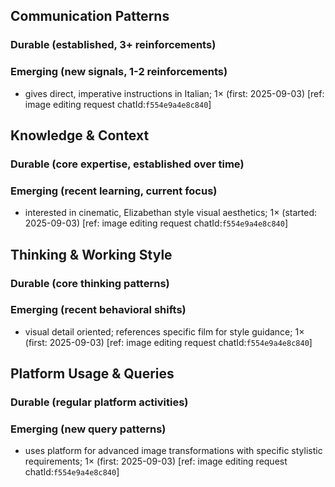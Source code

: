 ## Communication Patterns
### Durable (established, 3+ reinforcements)

### Emerging (new signals, 1-2 reinforcements)
- gives direct, imperative instructions in Italian; 1× (first: 2025-09-03) [ref: image editing request chatId:`f554e9a4e8c840`]

## Knowledge & Context
### Durable (core expertise, established over time)

### Emerging (recent learning, current focus)
- interested in cinematic, Elizabethan style visual aesthetics; 1× (started: 2025-09-03) [ref: image editing request chatId:`f554e9a4e8c840`]

## Thinking & Working Style
### Durable (core thinking patterns)

### Emerging (recent behavioral shifts)
- visual detail oriented; references specific film for style guidance; 1× (first: 2025-09-03) [ref: image editing request chatId:`f554e9a4e8c840`]

## Platform Usage & Queries
### Durable (regular platform activities)

### Emerging (new query patterns)
- uses platform for advanced image transformations with specific stylistic requirements; 1× (first: 2025-09-03) [ref: image editing request chatId:`f554e9a4e8c840`]